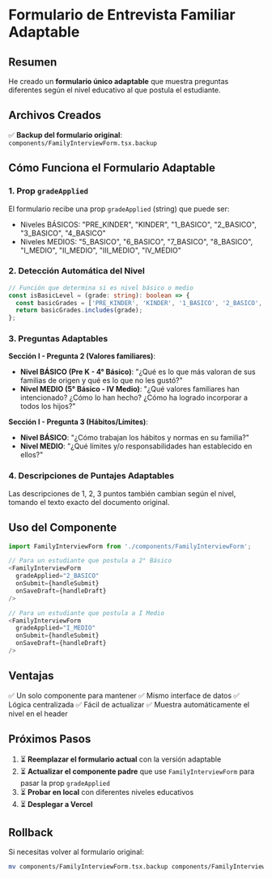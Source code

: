 # Formulario de Entrevista Familiar Adaptable

## Resumen

He creado un **formulario único adaptable** que muestra preguntas diferentes según el nivel educativo al que postula el estudiante.

## Archivos Creados

✅ **Backup del formulario original**: `components/FamilyInterviewForm.tsx.backup`

## Cómo Funciona el Formulario Adaptable

### 1. Prop `gradeApplied`

El formulario recibe una prop `gradeApplied` (string) que puede ser:
- Niveles BÁSICOS: "PRE_KINDER", "KINDER", "1_BASICO", "2_BASICO", "3_BASICO", "4_BASICO"
- Niveles MEDIOS: "5_BASICO", "6_BASICO", "7_BASICO", "8_BASICO", "I_MEDIO", "II_MEDIO", "III_MEDIO", "IV_MEDIO"

### 2. Detección Automática del Nivel

```typescript
// Función que determina si es nivel básico o medio
const isBasicLevel = (grade: string): boolean => {
  const basicGrades = ['PRE_KINDER', 'KINDER', '1_BASICO', '2_BASICO', '3_BASICO', '4_BASICO'];
  return basicGrades.includes(grade);
};
```

### 3. Preguntas Adaptables

**Sección I - Pregunta 2 (Valores familiares)**:
- **Nivel BÁSICO (Pre K - 4° Básico)**: "¿Qué es lo que más valoran de sus familias de origen y qué es lo que no les gustó?"
- **Nivel MEDIO (5° Básico - IV Medio)**: "¿Qué valores familiares han intencionado? ¿Cómo lo han hecho? ¿Cómo ha logrado incorporar a todos los hijos?"

**Sección I - Pregunta 3 (Hábitos/Límites)**:
- **Nivel BÁSICO**: "¿Cómo trabajan los hábitos y normas en su familia?"
- **Nivel MEDIO**: "¿Qué límites y/o responsabilidades han establecido en ellos?"

### 4. Descripciones de Puntajes Adaptables

Las descripciones de 1, 2, 3 puntos también cambian según el nivel, tomando el texto exacto del documento original.

## Uso del Componente

```typescript
import FamilyInterviewForm from './components/FamilyInterviewForm';

// Para un estudiante que postula a 2° Básico
<FamilyInterviewForm
  gradeApplied="2_BASICO"
  onSubmit={handleSubmit}
  onSaveDraft={handleDraft}
/>

// Para un estudiante que postula a I Medio
<FamilyInterviewForm
  gradeApplied="I_MEDIO"
  onSubmit={handleSubmit}
  onSaveDraft={handleDraft}
/>
```

## Ventajas

✅ Un solo componente para mantener
✅ Mismo interface de datos
✅ Lógica centralizada
✅ Fácil de actualizar
✅ Muestra automáticamente el nivel en el header

## Próximos Pasos

1. ⏳ **Reemplazar el formulario actual** con la versión adaptable
2. ⏳ **Actualizar el componente padre** que use `FamilyInterviewForm` para pasar la prop `gradeApplied`
3. ⏳ **Probar en local** con diferentes niveles educativos
4. ⏳ **Desplegar a Vercel**

## Rollback

Si necesitas volver al formulario original:
```bash
mv components/FamilyInterviewForm.tsx.backup components/FamilyInterviewForm.tsx
```
